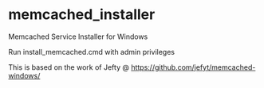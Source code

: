 # memcached_installer
Memcached Service Installer for Windows

Run install_memcached.cmd with admin privileges

This is based on the work of Jefty @ https://github.com/jefyt/memcached-windows/
